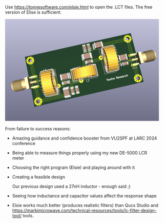 Use https://tonnesoftware.com/elsie.html to open the .LCT files. The free version of Elise is sufficient.

![3D render](./Screenshot_2024-12-23_11-14-44.png)

From failure to success reasons:

- Amazing guidance and confidence booster from VU2SPF at LARC 2024 conference

- Being able to measure things properly using my new DE-5000 LCR meter

- Choosing the right program (Elsie) and playing around with it

- Creating a feasible design

  Our previous design used a 27nH inductor - enough said ;)

- Seeing how inductance and capacitor values affect the response shape

- Elsie works much better (produces realistic filters) than Qucs Studio and
  https://markimicrowave.com/technical-resources/tools/lc-filter-design-tool/
  tools.

